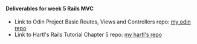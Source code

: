 #### Deliverables for week 5 Rails MVC
- Link to Odin Project Basic Routes, Views and Controllers repo: [my odin repo](https://github.com/Nolawee/rest-tester)
- Link to Hartl's Rails Tutorial Chapter 5 repo: [my hartl's repo](https://github.com/Nolawee/sample_app)
